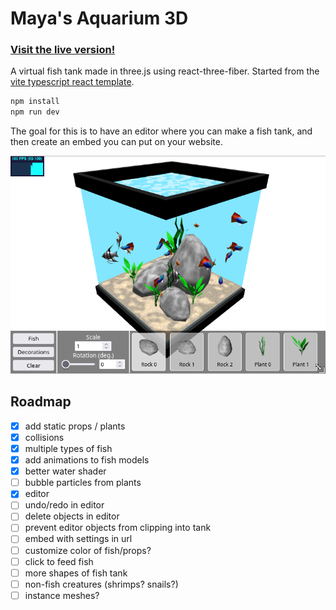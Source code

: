 # Maya's Aquarium 3D

### [Visit the live version!](https://aquarium3d.may.as)

A virtual fish tank made in three.js using react-three-fiber. Started from the [vite typescript react template](https://vite.dev/).

```sh
npm install
npm run dev
```

The goal for this is to have an editor where you can make a fish tank, and then create an embed you can put on your website.

![screenshot of fish tank editor](./public/screenshots/tank2.png)

## Roadmap

- [x] add static props / plants
- [x] collisions
- [x] multiple types of fish
- [x] add animations to fish models
- [x] better water shader
- [ ] bubble particles from plants
- [x] editor
- [ ] undo/redo in editor
- [ ] delete objects in editor
- [ ] prevent editor objects from clipping into tank
- [ ] embed with settings in url
- [ ] customize color of fish/props?
- [ ] click to feed fish
- [ ] more shapes of fish tank
- [ ] non-fish creatures (shrimps? snails?)
- [ ] instance meshes?
